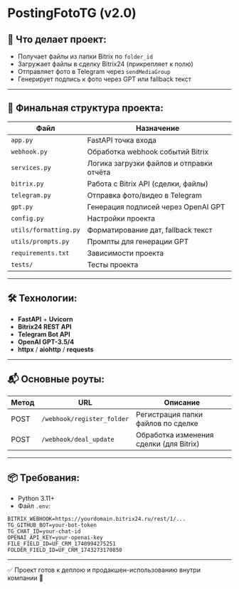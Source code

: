 # PostingFotoTG (v2.0)

## 🚀 Что делает проект:
- Получает файлы из папки Bitrix по `folder_id`
- Загружает файлы в сделку Bitrix24 (прикрепляет к полю)
- Отправляет фото в Telegram через `sendMediaGroup`
- Генерирует подпись к фото через GPT или fallback текст

---

## 📂 Финальная структура проекта:

| Файл                | Назначение                                  |
|---------------------|--------------------------------------------|
| `app.py`            | FastAPI точка входа                        |
| `webhook.py`        | Обработка webhook событий Bitrix           |
| `services.py`       | Логика загрузки файлов и отправки отчёта   |
| `bitrix.py`         | Работа с Bitrix API (сделки, файлы)         |
| `telegram.py`       | Отправка фото/видео в Telegram             |
| `gpt.py`            | Генерация подписей через OpenAI GPT        |
| `config.py`         | Настройки проекта                         |
| `utils/formatting.py`| Форматирование дат, fallback текст         |
| `utils/prompts.py`  | Промпты для генерации GPT                 |
| `requirements.txt`  | Зависимости проекта                       |
| `tests/`            | Тесты проекта                             |

---

## 🛠 Технологии:
- **FastAPI** + **Uvicorn**
- **Bitrix24 REST API**
- **Telegram Bot API**
- **OpenAI GPT-3.5/4**
- **httpx** / **aiohttp** / **requests**

---

## 📬 Основные роуты:

| Метод | URL                   | Описание                         |
|-------|------------------------|----------------------------------|
| POST  | `/webhook/register_folder` | Регистрация папки файлов по сделке |
| POST  | `/webhook/deal_update`     | Обработка изменения сделки (для Bitrix)|

---

## 📦 Требования:

- Python 3.11+
- Файл `.env`:
```env
BITRIX_WEBHOOK=https://yourdomain.bitrix24.ru/rest/1/...
TG_GITHUB_BOT=your-bot-token
TG_CHAT_ID=your-chat-id
OPENAI_API_KEY=your-openai-key
FILE_FIELD_ID=UF_CRM_1740994275251
FOLDER_FIELD_ID=UF_CRM_1743273170850
```

---

✅ Проект готов к деплою и продакшен-использованию внутри компании 🚀